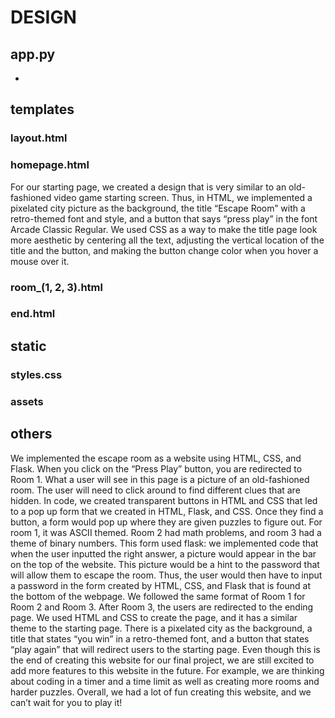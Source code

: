 # DESIGN

## app.py
- 

## templates

### layout.html

### homepage.html
For our starting page, we created a design that is very similar to an old-fashioned video game starting screen. Thus, in HTML, we implemented a pixelated city picture as the background, the title “Escape Room” with a retro-themed font and style, and a button that says “press play” in the font Arcade Classic Regular. We used CSS as a way to make the title page look more aesthetic by centering all the text, adjusting the vertical location of the title and the button, and making the button change color when you hover a mouse over it.

### room_(1, 2, 3).html

### end.html

## static

### styles.css

### assets

## others

We implemented the escape room as a website using HTML, CSS, and Flask. 
When you click on the “Press Play” button, you are redirected to Room 1. What a user will see in this page is a picture of an old-fashioned room. The user will need to click around to find different clues that are hidden. In code, we created transparent buttons in HTML and CSS that led to a pop up form that we created in HTML, Flask, and CSS. Once they find a button, a form would pop up where they are given puzzles to figure out. For room 1, it was ASCII themed. Room 2 had math problems, and room 3 had a theme of binary numbers. This form used flask: we implemented code that when the user inputted the right answer, a picture would appear in the bar on the top of the website. This picture would be a hint to the password that will allow them to escape the room. Thus, the user would then have to input a password in the form created by HTML, CSS, and Flask that is found at the bottom of the webpage. We followed the same format of Room 1 for Room 2 and Room 3. 
After Room 3, the users are redirected to the ending page. We used HTML and CSS to create the page, and it has a similar theme to the starting page. There is a pixelated city as the background, a title that states “you win” in a retro-themed font, and a button that states “play again” that will redirect users to the starting page.
Even though this is the end of creating this website for our final project, we are still excited to add more features to this website in the future. For example, we are thinking about coding in a timer and a time limit as well as creating more rooms and harder puzzles. Overall, we had a lot of fun creating this website, and we can’t wait for you to play it!

